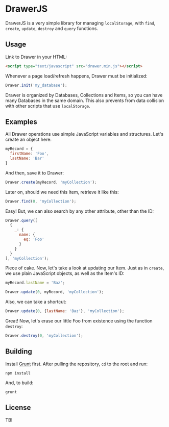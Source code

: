 # DrawerJS

DrawerJS is a very simple library for managing `localStorage`, with `find`, `create`, `update`, `destroy` and `query` functions.

## Usage

Link to Drawer in your HTML:

```html
<script type="text/javascript" src="drawer.min.js"></script>
```

Whenever a page load/refresh happens, Drawer must be initialized:

```javascript
Drawer.init('my_database');
```

Drawer is organized by Databases, Collections and Items, so you can have many Databases in the same domain. This also prevents from data collision with other scripts that use `localStorage`.

## Examples

All Drawer operations use simple JavaScript variables and structures. Let's create an object here:

```javascript
myRecord = {
  firstName: 'Foo',
  lastName: 'Bar'
}
```

And then, save it to Drawer:

```javascript
Drawer.create(myRecord, 'myCollection');
```

Later on, should we need this Item, retrieve it like this:

```javascript
Drawer.find(0, 'myCollection');
```

Easy! But, we can also search by any other attribute, other than the ID:

```javascript
Drawer.query([
  {
    _: {
      name: {
        eq: 'Foo'
      }
    }
  }
], 'myCollection');
```

Piece of cake. Now, let's take a look at updating our Item. Just as in `create`, we use plain JavaScript objects, as well as the Item's ID:

```javascript
myRecord.lastName = 'Baz';

Drawer.update(0, myRecord, 'myCollection');
```

Also, we can take a shortcut:

```javascript
Drawer.update(0, {lastName: 'Baz'}, 'myCollection');
```

Great! Now, let's erase our little Foo from existence using the function `destroy`:

```javascript
Drawer.destroy(0, 'myCollection');
```

## Building

Install [Grunt](http://gruntjs.com) first. After pulling the repository, `cd` to the root and run:

```
npm install
```

And, to build:

```
grunt
```

## License

TBI
